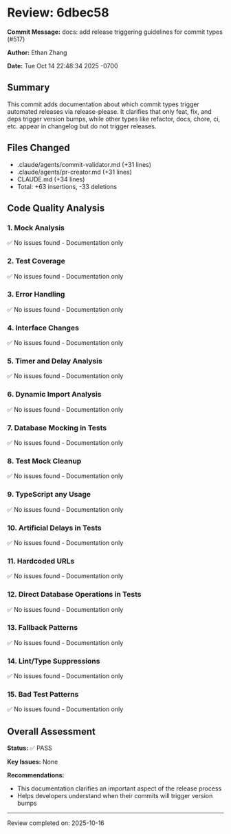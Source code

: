 # Review: 6dbec58

**Commit Message:** docs: add release triggering guidelines for commit types (#517)

**Author:** Ethan Zhang

**Date:** Tue Oct 14 22:48:34 2025 -0700

## Summary

This commit adds documentation about which commit types trigger automated releases via release-please. It clarifies that only feat, fix, and deps trigger version bumps, while other types like refactor, docs, chore, ci, etc. appear in changelog but do not trigger releases.

## Files Changed

- .claude/agents/commit-validator.md (+31 lines)
- .claude/agents/pr-creator.md (+31 lines)
- CLAUDE.md (+34 lines)
- Total: +63 insertions, -33 deletions

## Code Quality Analysis

### 1. Mock Analysis
✅ No issues found - Documentation only

### 2. Test Coverage
✅ No issues found - Documentation only

### 3. Error Handling
✅ No issues found - Documentation only

### 4. Interface Changes
✅ No issues found - Documentation only

### 5. Timer and Delay Analysis
✅ No issues found - Documentation only

### 6. Dynamic Import Analysis
✅ No issues found - Documentation only

### 7. Database Mocking in Tests
✅ No issues found - Documentation only

### 8. Test Mock Cleanup
✅ No issues found - Documentation only

### 9. TypeScript any Usage
✅ No issues found - Documentation only

### 10. Artificial Delays in Tests
✅ No issues found - Documentation only

### 11. Hardcoded URLs
✅ No issues found - Documentation only

### 12. Direct Database Operations in Tests
✅ No issues found - Documentation only

### 13. Fallback Patterns
✅ No issues found - Documentation only

### 14. Lint/Type Suppressions
✅ No issues found - Documentation only

### 15. Bad Test Patterns
✅ No issues found - Documentation only

## Overall Assessment

**Status:** ✅ PASS

**Key Issues:** None

**Recommendations:**
- This documentation clarifies an important aspect of the release process
- Helps developers understand when their commits will trigger version bumps

---
Review completed on: 2025-10-16
